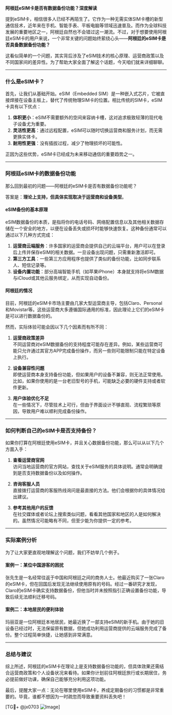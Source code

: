 **阿根廷eSIM卡是否有数据备份功能？深度解读**

提到eSIM卡，相信很多人已经不再陌生了。它作为一种无需实体SIM卡槽的新型通信技术，近年来在手机、智能手表、平板电脑等领域迅速普及。而作为全球科技发展的重要地区之一，阿根廷自然也不会错过这一潮流。不过，对于想要使用阿根廷eSIM卡的用户来说，一个非常关键的问题始终萦绕心头——**阿根廷的eSIM卡是否具备数据备份功能？**

这看似简单的一个问题，其实背后涉及了eSIM技术的核心原理、运营商政策以及不同国家间的差异性。为了帮助大家全面了解这个话题，今天咱们就来详细聊聊。

---

### 什么是eSIM卡？

首先，让我们从基础开始。eSIM（Embedded SIM）是一种嵌入式芯片，它被直接焊接在设备主板上，替代了传统物理SIM卡的位置。相比传统的SIM卡，eSIM卡具有以下优点：

1. **体积更小**：eSIM不需要额外的空间来容纳卡槽，这对追求极致轻薄的现代电子设备尤为重要。
2. **灵活性更高**：通过远程配置，eSIM可以随时切换运营商和服务计划，而无需更换实体卡。
3. **耐用性更强**：没有插拔过程，减少了物理损坏的可能性。

正因为这些优势，eSIM卡已经成为未来移动通信的重要趋势之一。

---

### 阿根廷eSIM卡的数据备份功能

那么回到最初的问题——阿根廷的eSIM卡是否有数据备份功能呢？

答案是：**理论上支持，但具体实现取决于运营商和设备类型**。

#### eSIM备份的基本原理

eSIM数据备份的本质，是指将你的电话号码、网络配置信息以及其他相关数据存储在一个安全的地方，以便在设备丢失或损坏时能够快速恢复。这种备份通常可以通过以下几种方式完成：

1. **运营商云端服务**：许多国家的运营商会提供自己的云端平台，用户可以在登录后上传并保存eSIM的相关数据。一旦设备出现问题，只需重新激活即可。
2. **第三方工具**：一些第三方应用程序也提供了类似的备份功能，比如同步联系人、短信记录等。
3. **设备内置功能**：部分高端智能手机（如苹果iPhone）本身就支持将eSIM数据与iCloud或其他云服务绑定，从而实现自动备份。

#### 阿根廷的情况

目前，阿根廷的eSIM卡市场主要由几家大型运营商主导，包括Claro、Personal和Movistar等。这些运营商大多遵循国际通用的标准，因此理论上它们的eSIM卡是可以进行数据备份的。

然而，实际体验可能会因以下几个因素而有所不同：

1. **运营商政策差异**  
   不同运营商对eSIM数据备份的支持程度可能存在差异。例如，某些运营商可能只允许通过其官方APP完成备份操作，而另一些则可能限制只能在特定设备上执行。

2. **设备兼容性问题**  
   即使运营商本身支持备份功能，但如果用户的设备不兼容，则无法正常使用。比如，如果你使用的是一台老旧型号的手机，可能缺乏必要的硬件支持或者软件更新。

3. **用户体验优化不足**  
   在一些情况下，尽管技术上可行，但由于界面设计不够直观、流程繁琐等原因，导致用户难以顺利完成备份操作。

---

### 如何判断自己的eSIM卡是否支持备份？

如果你打算在阿根廷使用eSIM卡，并且关心数据备份功能，那么可以从以下几个方面入手：

1. **查看运营商官网**  
   访问当地运营商的官方网站，查找关于eSIM服务的具体说明。通常会明确提到是否支持数据备份以及如何操作。

2. **咨询客服人员**  
   直接拨打运营商的客服热线询问是最直接的方法。他们会根据你的具体情况给出建议。

3. **参考其他用户的反馈**  
   在社交媒体或者论坛上搜索类似问题，看看其他国家和地区的人是如何解决的。虽然情况可能略有不同，但至少能为你提供一定的参考。

---

### 实际案例分析

为了让大家更直观地理解这个问题，我们不妨举几个例子。

#### 案例一：某位中国游客的困扰
张先生是一名经常往返于中国和阿根廷之间的商务人士。他最近购买了一张Claro的eSIM卡，但在回国后发现无法继续使用原有的号码。经过一番研究才发现，Claro的eSIM卡确实支持数据备份，但他当时并未按照指引正确设置备份功能，导致后续无法顺利迁移号码。

#### 案例二：本地居民的便利体验
玛丽亚是一位阿根廷本地居民，她最近换了一部支持eSIM的新手机。由于她的旧设备已经过时，无法保留原有数据，但她成功利用运营商提供的云端服务完成了备份。整个过程简单快捷，让她感到非常满意。

---

### 总结与建议

综上所述，阿根廷的eSIM卡在理论上是支持数据备份功能的，但具体效果还需结合运营商政策和个人设备状况来看待。如果你计划前往阿根廷旅行或长期居住，务必提前做好功课，确保自己能够充分利用这项功能。

最后，提醒大家一点：无论在哪里使用eSIM卡，养成定期备份的习惯都是非常重要的。毕竟，谁都不想因为一时疏忽而导致重要资料丢失吧！

[TG💪+ @jx0703 ![Image](https://github.com/user-attachments/assets/dbca1d08-cadb-493c-b0ec-ad6f7a83f270)]
